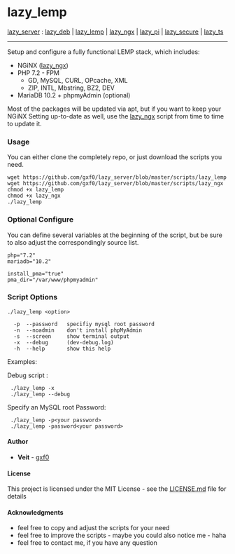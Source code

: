 # lazy_lemp
[lazy_server](https://github.com/gxf0/lazy_server/tree/master/README.md) :
 [lazy_deb](https://github.com/gxf0/lazy_server/tree/master/docs/deb.md) |
 [lazy_lemp](https://github.com/gxf0/lazy_server/tree/master/docs/lemp.md) |
 [lazy_ngx](https://github.com/gxf0/lazy_server/tree/master/docs/ngx.md) |
 [lazy_pi](https://github.com/gxf0/lazy_server/tree/master/docs/pi.md) |
 [lazy_secure](https://github.com/gxf0/lazy_server/tree/master/docs/secure.md) |
 [lazy_ts](https://github.com/gxf0/lazy_server/tree/master/docs/ts3.md)
 * * *
Setup and configure a fully functional LEMP stack, which includes:

* NGiNX ([lazy_ngx](https://github.com/gxf0/lazy_server/tree/master/docs/ngx.md))
* PHP 7.2 - FPM
  - GD, MySQL, CURL, OPcache, XML
  - ZIP, INTL, Mbstring, BZ2, DEV
* MariaDB 10.2 + phpmyAdmin (optional)

Most of the packages will be updated via apt, but if you want to keep your NGiNX Setting up-to-date as well,
use the [lazy_ngx](https://github.com/gxf0/lazy_server/tree/master/docs/ngx.md) script from time to time to update it. 

### Usage

You can either clone the completely repo, or just download the scripts you need.

```
wget https://github.com/gxf0/lazy_server/blob/master/scripts/lazy_lemp
wget https://github.com/gxf0/lazy_server/blob/master/scripts/lazy_ngx
chmod +x lazy_lemp
chmod +x lazy_ngx
./lazy_lemp
```

### Optional Configure

You can define several variables at the beginning of the script, but be sure
to also adjust the correspondingly source list.

```
php="7.2"
mariadb="10.2"

install_pma="true"
pma_dir="/var/www/phpmyadmin"
```

### Script Options

```
./lazy_lemp <option>

  -p  --password   specifiy mysql root password
  -n  --noadmin    don't install phpMyAdmin
  -s  --screen     show terminal output
  -x  --debug      (dev-debug.log)
  -h  --help       show this help
```

Examples:

Debug script :
```
 ./lazy_lemp -x
 ./lazy_lemp --debug
```

Specify an MySQL root Password:
```
 ./lazy_lemp -p<your password>
 ./lazy_lemp -password<your password>
```

#### Author

* **Veit** - [gxf0](https://github.com/gxf0)

#### License

This project is licensed under the MIT License - see the [LICENSE.md](LICENSE.md) file for details

#### Acknowledgments

* feel free to copy and adjust the scripts for your need
* feel free to improve the scripts - maybe you could also notice me - haha
* feel free to contact me, if you have any question
